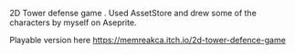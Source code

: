2D Tower defense game . Used AssetStore and drew some of the characters by myself on Aseprite.

Playable version here https://memreakca.itch.io/2d-tower-defence-game
